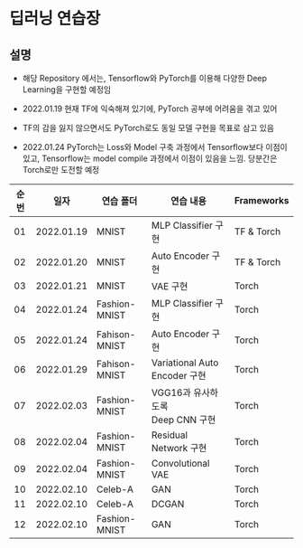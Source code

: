 # 딥러닝 연습장

## 설명
- 해당 Repository 에서는, Tensorflow와 PyTorch를 이용해 다양한 Deep Learning을 구현할 예정임

- 2022.01.19 현재 TF에 익숙해져 있기에, PyTorch 공부에 어려움을 겪고 있어
- TF의 감을 잃지 않으면서도 PyTorch로도 동일 모델 구현을 목표로 삼고 있음
- 2022.01.24 PyTorch는 Loss와 Model 구축 과정에서 Tensorflow보다 이점이 있고, Tensorflow는 model compile 과정에서 이점이 있음을 느낌. 당분간은 Torch로만 도전할 예정

|순번|일자|연습 폴더|연습 내용|Frameworks|
|---|---|---|---|---|
|01|2022.01.19|MNIST|MLP Classifier 구현|TF & Torch|
|02|2022.01.20|MNIST|Auto Encoder 구현|TF & Torch|
|03|2022.01.21|MNIST|VAE 구현|Torch|
|04|2022.01.24|Fashion-MNIST|MLP Classifier 구현|Torch|
|05|2022.01.24|Fahison-MNIST|Auto Encoder 구현|Torch|
|06|2022.01.29|Fahison-MNIST|Variational Auto Encoder 구현|Torch|
|07|2022.02.03|Fashion-MNIST|VGG16과 유사하도록<br>Deep CNN 구현|Torch|
|08|2022.02.04|Fashion-MNIST|Residual Network 구현|Torch|
|09|2022.02.04|Fashion-MNIST|Convolutional VAE  |Torch|
|10|2022.02.10|Celeb-A|GAN|Torch|
|11|2022.02.10|Celeb-A|DCGAN|Torch|
|12|2022.02.10|Fashion-MNIST|GAN|Torch|
